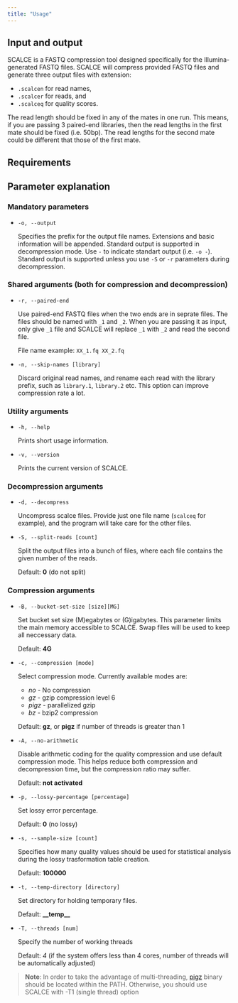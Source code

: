 ```yaml
---
title: "Usage"
---
```


## Input and output

SCALCE is a FASTQ compression tool designed specifically for the Illumina-generated FASTQ files.
SCALCE will compress provided FASTQ files and generate three output files with extension:
- `.scalcen` for read names, 
- `.scalcer` for reads, and 
- `.scalceq` for quality scores. 

The read length should be fixed in any of the mates in one run. This means, if you are passing 3 paired-end libraries, then the read lengths in the first mate should be fixed (i.e. 50bp). The read lengths for the second mate could be different that those of the first mate.

## Requirements


## Parameter explanation

### Mandatory parameters

- `-o, --output`
  
  Specifies the prefix for the output file names. Extensions and basic information will be appended. Standard output is supported in decompression mode. Use `-` to indicate standart output (i.e. `-o -`). Standard output is supported unless you use `-S` or `-r` parameters during decompression.

### Shared arguments (both for compression and decompression)

- `-r, --paired-end`

  Use paired-end FASTQ files when the two ends are in seprate files. The files should be named with `_1` and `_2`. When you are passing it as input, only give `_1` file and SCALCE will replace `_1` with `_2` and read the second file.

  File name example: `XX_1.fq XX_2.fq`

- `-n, --skip-names [library]`

  Discard original read names, and rename each read with the library prefix, such as `library.1`, `library.2` etc.  This option can improve compression rate a lot.

### Utility arguments

- `-h, --help`
  
  Prints short usage information.

- `-v, --version`

  Prints the current version of SCALCE.

### Decompression arguments

- `-d, --decompress`

  Uncompress scalce files. Provide just one file name (`scalceq` for example), 
  and the program will take care for the other files.

- `-S, --split-reads [count]`

  Split the output files into a bunch of files, where each file contains the
  given number of the reads.

  Default: **0** (do not split)

### Compression arguments

- `-B, --bucket-set-size [size][MG]`

  Set bucket set size (M)egabytes or (G)igabytes. This parameter limits the main memory accessible to SCALCE. Swap files will be used to keep all neccessary data.

  Default: **4G**

- `-c, --compression [mode]`
  
  Select compression mode. Currently available modes are:
  
  - *no* - No compression
  - *gz* - gzip compression level 6
  - *pigz* - parallelized gzip
  - *bz* - bzip2 compression

  Default: **gz**, or **pigz** if number of threads is greater than 1

- `-A, --no-arithmetic`

  Disable arithmetic coding for the quality compression and use default compression mode. This helps reduce both compression and decompression time, but the compression ratio may suffer. 

  Default: **not activated**

- `-p, --lossy-percentage [percentage]`

  Set lossy error percentage.
  
  Default: **0** (no lossy)

- `-s, --sample-size [count]`

  Specifies how many quality values should be used for statistical analysis during the lossy trasformation table creation.

  Default: **100000**


- `-t, --temp-directory [directory]`

  Set directory for holding temporary files. 

  Default: **\_\_temp\_\_**

- `-T, --threads [num]`

  Specify the number of working threads

  Default: *4* (if the system offers less than 4 cores, number of threads will be automatically adjusted)

> **Note**: In order to take the advantage of multi-threading, [pigz](http://zlib.net/pigz/) binary should be located within the PATH. Otherwise, you should use SCALCE with -T1 (single thread) option

